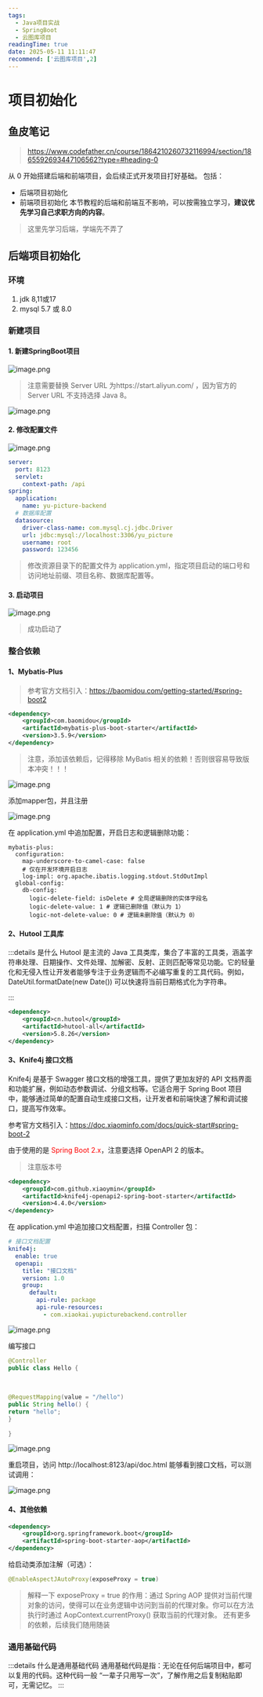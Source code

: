 ```yaml
---
tags:
  - Java项目实战
  - SpringBoot
  - 云图库项目
readingTime: true
date: 2025-05-11 11:11:47
recommend: ['云图库项目',2]
---
```


# 项目初始化

## 鱼皮笔记

>https://www.codefather.cn/course/1864210260732116994/section/1865592693447106562?type=#heading-0

从 0 开始搭建后端和前端项目，会后续正式开发项目打好基础。
包括：
- 后端项目初始化
- 前端项目初始化
本节教程的后端和前端互不影响，可以按需独立学习，**建议优先学习自己求职方向的内容**。

>这里先学习后端，学端先不弄了

## 后端项目初始化

### 环境

1. jdk 8,11或17
2. mysql 5.7 或 8.0

### 新建项目
#### 1. 新建SpringBoot项目

![image.png](https://imgsbo.oss-cn-shanghai.aliyuncs.com/undefined20250511111816289.png)

>注意需要替换 Server URL 为https://start.aliyun.com/  ，因为官方的 Server URL 不支持选择 Java 8。


![image.png](https://imgsbo.oss-cn-shanghai.aliyuncs.com/undefined20250511112034150.png)

#### 2. 修改配置文件

![image.png](https://imgsbo.oss-cn-shanghai.aliyuncs.com/undefined20250511112212205.png)

```yml
server:
  port: 8123
  servlet:
    context-path: /api
spring:
  application:
    name: yu-picture-backend
  # 数据库配置
  datasource:
    driver-class-name: com.mysql.cj.jdbc.Driver
    url: jdbc:mysql://localhost:3306/yu_picture
    username: root
    password: 123456

```

>修改资源目录下的配置文件为 application.yml，指定项目启动的端口号和访问地址前缀、项目名称、数据库配置等。

#### 3. 启动项目

![image.png](https://imgsbo.oss-cn-shanghai.aliyuncs.com/undefined20250511112437842.png)
> 成功启动了

### 整合依赖

#### 1、Mybatis-Plus
>参考官方文档引入：https://baomidou.com/getting-started/#spring-boot2

```xml
<dependency>
    <groupId>com.baomidou</groupId>
    <artifactId>mybatis-plus-boot-starter</artifactId>
    <version>3.5.9</version>
</dependency>

```

>注意，添加该依赖后，记得移除 MyBatis 相关的依赖！否则很容易导致版本冲突！！！

![image.png](https://imgsbo.oss-cn-shanghai.aliyuncs.com/undefined20250511113135095.png)

添加mapper包，并且注册

![image.png](https://imgsbo.oss-cn-shanghai.aliyuncs.com/undefined20250511113453634.png)

在 application.yml 中追加配置，开启日志和逻辑删除功能：

```YML
mybatis-plus:
  configuration:
    map-underscore-to-camel-case: false
    # 仅在开发环境开启日志
    log-impl: org.apache.ibatis.logging.stdout.StdOutImpl
  global-config:
    db-config:
      logic-delete-field: isDelete # 全局逻辑删除的实体字段名
      logic-delete-value: 1 # 逻辑已删除值（默认为 1）
      logic-not-delete-value: 0 # 逻辑未删除值（默认为 0）

```

#### 2、Hutool 工具库

:::details 是什么
Hutool 是主流的 Java 工具类库，集合了丰富的工具类，涵盖字符串处理、日期操作、文件处理、加解密、反射、正则匹配等常见功能。它的轻量化和无侵入性让开发者能够专注于业务逻辑而不必编写重复的工具代码。例如，DateUtil.formatDate(new Date()) 可以快速将当前日期格式化为字符串。

:::

```xml
<dependency>
    <groupId>cn.hutool</groupId>
    <artifactId>hutool-all</artifactId>
    <version>5.8.26</version>
</dependency>

```

#### 3、Knife4j 接口文档

Knife4j 是基于 Swagger 接口文档的增强工具，提供了更加友好的 API 文档界面和功能扩展，例如动态参数调试、分组文档等。它适合用于 Spring Boot 项目中，能够通过简单的配置自动生成接口文档，让开发者和前端快速了解和调试接口，提高写作效率。

参考官方文档引入：https://doc.xiaominfo.com/docs/quick-start#spring-boot-2

由于使用的是<font color="#ff0000"> Spring Boot 2.x</font>，注意要选择 OpenAPI 2 的版本。
> 注意版本号

```xml
<dependency>
    <groupId>com.github.xiaoymin</groupId>
    <artifactId>knife4j-openapi2-spring-boot-starter</artifactId>
    <version>4.4.0</version>
</dependency>

```

在 application.yml 中追加接口文档配置，扫描 Controller 包：

```yml
# 接口文档配置
knife4j:
  enable: true
  openapi:
    title: "接口文档"
    version: 1.0
    group:
      default:
        api-rule: package
        api-rule-resources:
          - com.xiaokai.yupicturebackend.controller

```

![image.png](https://imgsbo.oss-cn-shanghai.aliyuncs.com/undefined20250511134125379.png)

编写接口

```JAVA
@Controller  
public class Hello {  
  
  
  
@RequestMapping(value = "/hello")  
public String hello() {  
return "hello";  
}  
  
}
```

![image.png](https://imgsbo.oss-cn-shanghai.aliyuncs.com/undefined20250511134211253.png)

重启项目，访问 http://localhost:8123/api/doc.html 能够看到接口文档，可以测试调用：

![image.png](https://imgsbo.oss-cn-shanghai.aliyuncs.com/undefined20250511134236498.png)

#### 4、其他依赖

```xml
<dependency>
    <groupId>org.springframework.boot</groupId>
    <artifactId>spring-boot-starter-aop</artifactId>
</dependency>

```
给启动类添加注解（可选）：

```java
@EnableAspectJAutoProxy(exposeProxy = true)
```

>解释一下 exposeProxy = true 的作用：通过 Spring AOP 提供对当前代理对象的访问，使得可以在业务逻辑中访问到当前的代理对象。你可以在方法执行时通过 AopContext.currentProxy() 获取当前的代理对象。
   还有更多的依赖，后续我们随用随装

### 通用基础代码

:::details 什么是通用基础代码
通用基础代码是指：无论在任何后端项目中，都可以复用的代码。这种代码一般 “一辈子只用写一次”，了解作用之后复制粘贴即可，无需记忆。
:::


